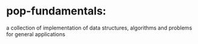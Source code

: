 # pop-fundamentals:

a collection of implementation of data structures, algorithms and problems for general applications
